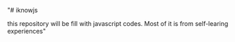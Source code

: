 "# iknowjs

this repository will be fill with javascript codes.
Most of it is from self-learing experiences" 
